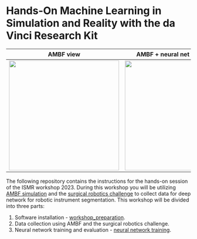 # Hands-On Machine Learning in Simulation and Reality with the da Vinci Research Kit


|                    AMBF view                    |             AMBF + neural net predictions             |
| :---------------------------------------------: | :---------------------------------------------------: |
| <img src='./images/raw_video.gif' width="300"/> | <img src='./images/inferred_video.gif' width="300" /> |



The following repository contains the instructions for the hands-on session of the ISMR workshop 2023. During this workshop you will be utilizing [AMBF simulation](https://github.com/WPI-AIM/ambf) and the [surgical robotics challenge](https://github.com/jabarragann/surgical_robotics_challenge) to collect data for deep network for robotic instrument segmentation. This workshop will be divided into three parts:

1. Software installation - [workshop_preparation](workshop_instructions.md).
2. Data collection using AMBF and the surgical robotics challenge.
3. Neural network training and evaluation - [neural network training](./dVRK_Segmentation_Tutorial.ipynb).


